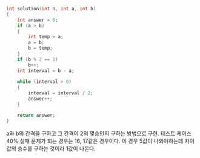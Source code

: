```C++
int solution(int n, int a, int b)
{
    int answer = 0;
	if (a > b)
	{
		int temp = a;
		a = b;
		b = temp;
	}
	if (b % 2 == 1)
		b++;
	int interval = b - a;
	
	while (interval > 0)
	{
		interval = interval / 2;
		answer++;
	}

    return answer;
}
```
a와 b의 간격을 구하고 그 간격이 2의 몇승인지 구하는 방법으로 구현. 테스트 케이스 40% 실패
문제가 되는 경우는 16, 17같은 경우이다. 이 경우 5값이 나와야하는데 차이값의 승수를 구하는 것이라 1값이 나온다.
